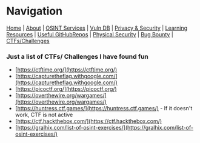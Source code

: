 # Navigation
[Home](index.md) | [About](about.md) | [OSINT Services](osint-services.md) | [Vuln DB](vuln-db.md) | [Privacy & Security](privacy-security.md) |
[Learning Resources](learning-resources.md) | [Useful GitHubRepos](useful-github-repos.md) | [Physical Security](physical-security.md) |
[Bug Bounty](bug-bounty.md) | [CTFs/Challenges](ctfs-challenges.md)

### Just a list of CTFs/ Challenges I have found fun
* [https://ctftime.org/](https://ctftime.org/)
* [https://capturetheflag.withgoogle.com/](https://capturetheflag.withgoogle.com/)
* [https://picoctf.org/](https://picoctf.org/)
* [https://overthewire.org/wargames/](https://overthewire.org/wargames/)
* [https://huntress.ctf.games/](https://huntress.ctf.games/) - If it doesn't work, CTF is not active
* [https://ctf.hackthebox.com/](https://ctf.hackthebox.com/)
* [https://gralhix.com/list-of-osint-exercises/](https://gralhix.com/list-of-osint-exercises/)
